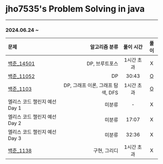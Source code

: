 # jho7535's Problem Solving in java

---
### 2024.06.24 ~

| 문제                                                |                 알고리즘 분류 | 풀이 시간  |                                                              풀이                                                               |
|:--------------------------------------------------|------------------------:|:------:|:-----------------------------------------------------------------------------------------------------------------------------:|
| [백준_14501](https://www.acmicpc.net/problem/14501) |               DP, 브루트포스 | 1시간 초과 |                                                               X                                                               |
| [백준_11052](https://www.acmicpc.net/problem/11052) |                      DP | 30:43  | [O](https://velog.io/@jho7535/%EB%B0%B1%EC%A4%80-JAVA-11052%EB%B2%88-%EC%B9%B4%EB%93%9C-%EA%B5%AC%EB%A7%A4%ED%95%98%EA%B8%B0) |
| [백준_1103](https://www.acmicpc.net/problem/1103)   | DP, 그래프 이론, 그래프 탐색, DFS | 1시간 초과 |                    [O](https://velog.io/@jho7535/%EB%B0%B1%EC%A4%80-JAVA-1103%EB%B2%88-%EA%B2%8C%EC%9E%84)                    |
| 엘리스 코드 챌린지 예선 Day 1                               |                     미분류 |   -    |                                                               X                                                               |
| 엘리스 코드 챌린지 예선 Day 2                               |                     미분류 | 17:07  |                                                               X                                                               |
| 엘리스 코드 챌린지 예선 Day 3                               |                     미분류 | 32:36  |                                                               X                                                               |
| [백준_1138](https://www.acmicpc.net/problem/1138)   |                 구현, 그리디 | 1시간 초과 |                                                               X                                                               |
